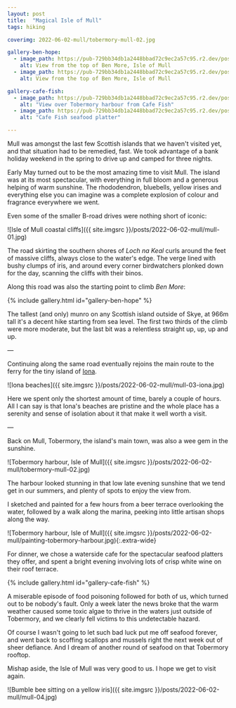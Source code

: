 ```yaml
---
layout: post
title:  "Magical Isle of Mull"
tags: hiking

coverimg: 2022-06-02-mull/tobermory-mull-02.jpg

gallery-ben-hope:
  - image_path: https://pub-729bb34db1a2448bbad72c9ec2a57c95.r2.dev/posts/2022-06-02-mull/mull-02a-ben-more.jpg
    alt: View from the top of Ben More, Isle of Mull
  - image_path: https://pub-729bb34db1a2448bbad72c9ec2a57c95.r2.dev/posts/2022-06-02-mull/mull-02b-ben-more.jpg
    alt: View from the top of Ben More, Isle of Mull

gallery-cafe-fish:
  - image_path: https://pub-729bb34db1a2448bbad72c9ec2a57c95.r2.dev/posts/2022-06-02-mull/tobermory-cafe-fish-01.jpg
    alt: "View over Tobermory harbour from Cafe Fish"
  - image_path: https://pub-729bb34db1a2448bbad72c9ec2a57c95.r2.dev/posts/2022-06-02-mull/tobermory-cafe-fish-02.jpg
    alt: "Cafe Fish seafood platter"

---
```


Mull was amongst the last few Scottish islands that we haven't visited yet, and that situation had to be remedied, fast. We took advantage of a bank holiday weekend in the spring to drive up and camped for three nights.

Early May turned out to be the most amazing time to visit Mull. The island was at its most spectacular, with everything in full bloom and a generous helping of warm sunshine. The rhododendron, bluebells, yellow irises and everything else you can imagine was a complete explosion of colour and fragrance everywhere we went.

Even some of the smaller B-road drives were nothing short of iconic:

![Isle of Mull coastal cliffs]({{ site.imgsrc }}/posts/2022-06-02-mull/mull-01.jpg)

The road skirting the southern shores of _Loch na Keal_ curls around the feet of massive cliffs, always close to the water's edge. The verge lined with bushy clumps of iris, and around every corner birdwatchers plonked down for the day, scanning the cliffs with their binos.

Along this road was also the starting point to climb _Ben More_:

{% include gallery.html id="gallery-ben-hope" %}

The tallest (and only) munro on any Scottish island outside of Skye, at 966m tall it's a decent hike starting from sea level. The first two thirds of the climb were more moderate, but the last bit was a relentless straight up, up, up and up. 

— 

Continuing along the same road eventually rejoins the main route to the ferry for the tiny island of [Iona](https://en.wikipedia.org/wiki/Iona).

![Iona beaches]({{ site.imgsrc }}/posts/2022-06-02-mull/mull-03-iona.jpg)

Here we spent only the shortest amount of time, barely a couple of hours. All I can say is that Iona's beaches are pristine and the whole place has a serenity and sense of isolation about it that make it well worth a visit.

— 

Back on Mull, Tobermory, the island's main town, was also a wee gem in the sunshine.

![Tobermory harbour, Isle of Mull]({{ site.imgsrc }}/posts/2022-06-02-mull/tobermory-mull-02.jpg)

The harbour looked stunning in that low late evening sunshine that we tend get in our summers, and plenty of spots to enjoy the view from.

I sketched and painted for a few hours from a beer terrace overlooking the water, followed by a walk along the marina, peeking into little artisan shops along the way.

![Tobermory harbour, Isle of Mull]({{ site.imgsrc }}/posts/2022-06-02-mull/painting-tobermory-harbour.jpg){:.extra-wide}

For dinner, we chose a waterside cafe for the spectacular seafood platters they offer, and spent a bright evening involving lots of crisp white wine on their roof terrace.

{% include gallery.html id="gallery-cafe-fish" %}

A miserable episode of food poisoning followed for both of us, which turned out to be nobody's fault. Only a week later the news broke that the warm weather caused some toxic algae to thrive in the waters just outside of Tobermory, and we clearly fell victims to this undetectable hazard. 

Of course I wasn't going to let such bad luck put me off seafood forever, and went back to scoffing scallops and mussels right the next week out of sheer defiance. And I dream of another round of seafood on that Tobermory rooftop.

Mishap aside, the Isle of Mull was very good to us. I hope we get to visit again.

![Bumble bee sitting on a yellow iris]({{ site.imgsrc }}/posts/2022-06-02-mull/mull-04.jpg)